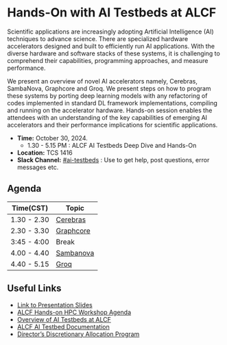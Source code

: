 # Hands-On with AI Testbeds at ALCF 

Scientific applications are increasingly adopting Artificial Intelligence (AI) techniques to advance science. There are specialized hardware accelerators designed and built to efficiently run AI applications. With the diverse hardware and software stacks of these systems, it is challenging to comprehend their capabilities, programming approaches, and measure performance. 

We present an overview of novel AI accelerators namely, Cerebras, SambaNova, Graphcore and Groq. We present steps on how to program these systems by porting deep learning models with any refactoring of codes implemented in standard DL framework implementations, compiling and running on the accelerator hardware. Hands-on session enables the attendees with an understanding of the key capabilities of emerging AI accelerators and their performance implications for scientific applications.

* **Time:** October 30, 2024. 
  * 1.30 - 5.15 PM : ALCF AI Testbeds Deep Dive and Hands-On
* **Location:** TCS 1416 
* **Slack Channel:** [#ai-testbeds](https://join.slack.com/share/enQtNzk0NTczODk1MzIzNy03ODEyOTEyZjUzOWNhODZkMGE0YWY2YTRlZTkyZDZhMGQ1ZDVlMWYyYzI1NGRkM2QwMjZmZmQ4ZTI0ZGUzMGEz) : Use to get help, post questions, error messages etc. 

## Agenda

| Time(CST)   | Topic                                   |
|-------------|-----------------------------------------|
| 1.30 - 2.30 | [Cerebras](./Cerebras/README.md)        |
| 2.30 - 3.30 | [Graphcore](./Graphcore/README.md)      |
| 3:45 - 4:00 | Break                                   |
| 4.00 - 4.40 | [Sambanova](./Sambanova/README.md)      |
| 4.40 - 5.15 | [Groq](./Groq/README.md)                |


## Useful Links 

+ [Link to Presentation Slides]()
+ [ALCF Hands-on  HPC Workshop Agenda](https://www.alcf.anl.gov/events/2024-alcf-hands-hpc-workshop)
+ [Overview of AI Testbeds at ALCF](https://www.alcf.anl.gov/alcf-ai-testbed)
+ [ALCF AI Testbed Documentation](https://docs.alcf.anl.gov/ai-testbed/getting-started/)
+ [Director’s Discretionary Allocation Program](https://www.alcf.anl.gov/science/directors-discretionary-allocation-program)
